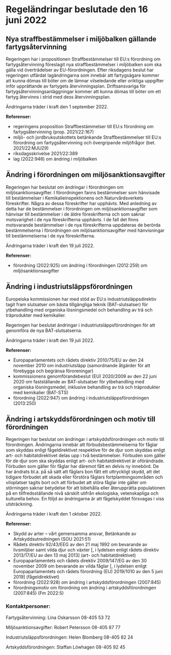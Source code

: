 # Regeländringar beslutade den 16 juni 2022

## Nya straffbestämmelser i miljöbalken gällande fartygsåtervinning

Regeringen har i propositionen Straffbestämmelser till EU:s förordning om fartygsåtervinning föreslagit nya straffbestämmelser i miljöbalken som ska gälla vid överträdelser av EU\-förordningen. Efter riksdagens beslut har regeringen utfärdat lagändringarna som innebär att fartygsägare kommer att kunna dömas till böter om de lämnar vilseledande eller oriktiga uppgifter inför upprättande av fartygets återvinningsplan. Driftsansvariga för fartygsåtervinningsanläggningar kommer att kunna dömas till böter om ett fartyg återvinns i strid med dess återvinningsplan.

Ändringarna träder i kraft den 1 september 2022\.

**Referenser:**

* regeringens proposition Straffbestämmelser till EU:s förordning om fartygsåtervinning (prop. 2021/22:167\)
* miljö\- och jordbruksutskottets betänkande Straffbestämmelser till EU:s förordning om fartygsåtervinning och övergripande miljöfrågor (bet. 2021/22:MJU29\)
* riksdagsskrivelse 2021/22:389
* lag (2022:946\) om ändring i miljöbalken

## Ändring i förordningen om miljösanktionsavgifter

Regeringen har beslutat om ändringar i förordningen om miljösanktionsavgifter. I förordningen fanns bestämmelser som hänvisade till bestämmelser i Kemikalieinspektionens och Naturvårdsverkets föreskrifter. Några av dessa föreskrifter har upphävts. Med anledning av detta har de bestämmelser i förordningen om miljösanktionsavgifter som hänvisar till bestämmelser i de äldre föreskrifterna och som saknar motsvarighet i de nya föreskrifterna upphävts. I de fall det finns motsvarande bestämmelser i de nya föreskrifterna uppdateras de berörda bestämmelserna i förordningen om miljösanktionsavgifter med hänvisningar till bestämmelserna i de nya föreskrifterna.

Ändringarna träder i kraft den 19 juli 2022\.

**Referenser:**

* förordning (2022:925\) om ändring i förordningen (2012:259\) om miljösanktionsavgifter

## Ändring i industriutsläppsförordningen

Europeiska kommissionen har med stöd av EU:s industriutsläppsdirektiv tagit fram slutsatser om bästa tillgängliga teknik (BAT\-slutsatser) för ytbehandling med organiska lösningsmedel och behandling av trä och träprodukter med kemikalier.

Regeringen har beslutat ändringar i industriutsläppsförordningen för att genomföra de nya BAT\-slutsatserna.

Ändringarna träder i kraft den 19 juli 2022\.

**Referenser:**

* Europaparlamentets och rådets direktiv 2010/75/EU av den 24 november 2010 om industriutsläpp (samordnande åtgärder för att förebygga och begränsa föroreningar)
* kommissionens genomförandebeslut (EU) 2020/2009 av den 22 juni 2020 om fastställande av BAT\-slutsatser för ytbehandling med organiska lösningsmedel, inklusive behandling av trä och träprodukter med kemikalier (BAT\-STS)
* förordning (2022:947\) om ändring i industriutsläppsförordningen (2013:250\)

## Ändring i artskyddsförordningen och motiv till förordningen

Regeringen har beslutat om ändringar i artskyddsförordningen och motiv till förordningen. Ändringarna innebär att förbudsbestämmelserna för fåglar som skyddas enligt fågeldirektivet respektive för de djur som skyddas enligt art\- och habitatdirektivet delas upp i två bestämmelser. Förbuden som gäller för de djur som ska skyddas enligt art\- och habitatdirektivet är oförändrade. Förbuden som gäller för fåglar har däremot fått en delvis ny innebörd. De har ändrats bl.a. på så sätt att fåglars bon fått ett uttryckligt skydd, att det tidigare förbudet att skada eller förstöra fåglars fortplantningsområden och viloplatser tagits bort och att förbudet att störa fåglar inte gäller om störningen saknar betydelse för att bibehålla eller återupprätta populationen på en tillfredsställande nivå särskilt utifrån ekologiska, vetenskapliga och kulturella behov. En följd av ändringarna är att fågelskyddet försvagas i viss utsträckning.

Ändringarna träder i kraft den 1 oktober 2022\.

**Referenser:**

* Skydd av arter – vårt gemensamma ansvar, Betänkande av Artskyddsutredningen (SOU 2021:51\)
* Rådets direktiv 92/43/EEG av den 21 maj 1992 om bevarande av livsmiljöer samt vilda djur och växter \[, i lydelsen enligt rådets direktiv 2013/17/EU av den 13 maj 2013] (art\- och habitatdirektivet)
* Europaparlamentets och rådets direktiv 2009/147/EG av den 30 november 2009 om bevarande av vilda fåglar \[, i lydelsen enligt Europaparlamentets och rådets förordning (EU) 2019/1010 av den 5 juni 2019] (fågeldirektivet)
* förordning (2022:928\) om ändring i artskyddsförordningen (2007:845\)
* förordningsmotiv om förordning om ändring i artskyddsförordningen (2007:845\)
(Fm 2022:5\)

### Kontaktpersoner:

Fartygsåtervinning: Lina Oskarsson 08\-405 53 72

Miljösanktionsavgifter: Robert Petersson 08\-405 87 77

Industriutsläppsförordningen: Helen Blomberg 08\-405 82 24

Artskyddsförordningen: Staffan Löwhagen 08\-405 92 45
